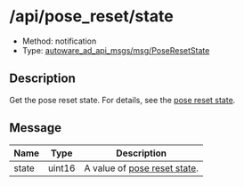 # /api/pose_reset/state

- Method: notification
- Type: [autoware_ad_api_msgs/msg/PoseResetState](../../../types/autoware_ad_api_msgs/msg/pose_reset_state.md)

## Description

Get the pose reset state. For details, see the [pose reset state](../../../features/pose-reset.md).

## Message

| Name  | Type   | Description                                                     |
| ----- | ------ | --------------------------------------------------------------- |
| state | uint16 | A value of [pose reset state](../../../features/pose-reset.md). |
